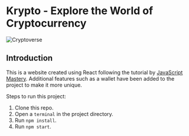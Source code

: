 # Krypto - Explore the World of Cryptocurrency

![Cryptoverse](https://i.ibb.co/8gh5Jc8/image.png)

## Introduction
This is a website created using React following the tutorial by [JavaScript Mastery](https://www.youtube.com/watch?v=9DDX3US3kss). Additional features such as a wallet have been added to the project to make it more unique.  

Steps to run this project:
1. Clone this repo.
2. Open a `terminal` in the project directory.
3. Run `npm install`.
4. Run `npm start`.
